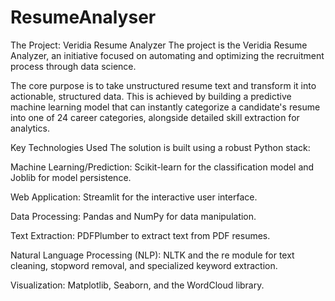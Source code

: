 # ResumeAnalyser
The Project: Veridia Resume Analyzer
The project is the Veridia Resume Analyzer, an initiative focused on automating and optimizing the recruitment process through data science.

The core purpose is to take unstructured resume text and transform it into actionable, structured data. This is achieved by building a predictive machine learning model that can instantly categorize a candidate's resume into one of 24 career categories, alongside detailed skill extraction for analytics.

Key Technologies Used
The solution is built using a robust Python stack:

Machine Learning/Prediction: Scikit-learn for the classification model and Joblib for model persistence.

Web Application: Streamlit for the interactive user interface.

Data Processing: Pandas and NumPy for data manipulation.

Text Extraction: PDFPlumber to extract text from PDF resumes.

Natural Language Processing (NLP): NLTK and the re module for text cleaning, stopword removal, and specialized keyword extraction.

Visualization: Matplotlib, Seaborn, and the WordCloud library.
